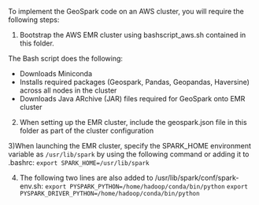 To implement the GeoSpark code on an AWS cluster, you will require the following steps:

1) Bootstrap the AWS EMR cluster using bashscript_aws.sh contained in this folder. 

The Bash script does the following:
- Downloads Miniconda
- Installs required packages (Geospark, Pandas, Geopandas, Haversine) across all nodes in the cluster
- Downloads Java ARchive (JAR) files required for GeoSpark onto EMR cluster

2) When setting up the EMR cluster, include the geospark.json file in this folder as part of the cluster configuration

3)When launching the EMR cluster, specify the SPARK_HOME environment variable as `/usr/lib/spark` by using the following command or adding it to .bashrc: 
`export SPARK_HOME=/usr/lib/spark`

4) The following two lines are also added to /usr/lib/spark/conf/spark-env.sh:
`export PYSPARK_PYTHON=/home/hadoop/conda/bin/python`
`export PYSPARK_DRIVER_PYTHON=/home/hadoop/conda/bin/python`

